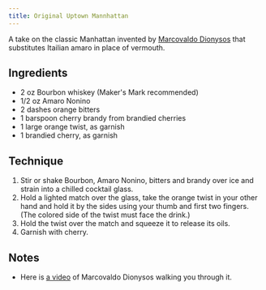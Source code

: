 ```yaml
---
title: Original Uptown Mannhattan
---
```


A take on the classic Manhattan invented by [Marcovaldo Dionysos](http://www.sfgate.com/food/article/BAR-STARS-Marcovaldo-Dionysos-3171394.php) that substitutes Itailian amaro in place of vermouth.


Ingredients
-----------

* 2 oz Bourbon whiskey (Maker's Mark recommended)
* 1/2 oz Amaro Nonino
* 2 dashes orange bitters
* 1 barspoon cherry brandy from brandied cherries
* 1 large orange twist, as garnish
* 1 brandied cherry, as garnish


Technique
-----------

1. Stir or shake Bourbon, Amaro Nonino, bitters and brandy over ice and strain into a chilled cocktail glass.
2. Hold a lighted match over the glass, take the orange twist in your other hand and hold it by the sides using your thumb and first two fingers. (The colored side of the twist must face the drink.)
3. Hold the twist over the match and squeeze it to release its oils.
4. Garnish with cherry.


Notes
-----------

* Here is [a video](http://vimeo.com/3967294) of Marcovaldo Dionysos walking you through it.